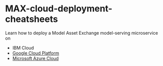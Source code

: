 # MAX-cloud-deployment-cheatsheets

Learn how to deploy a Model Asset Exchange model-serving microservice on
- IBM Cloud
- [Google Cloud Platform](google-cloud/)
- [Microsoft Azure Cloud](azure-cloud/)
